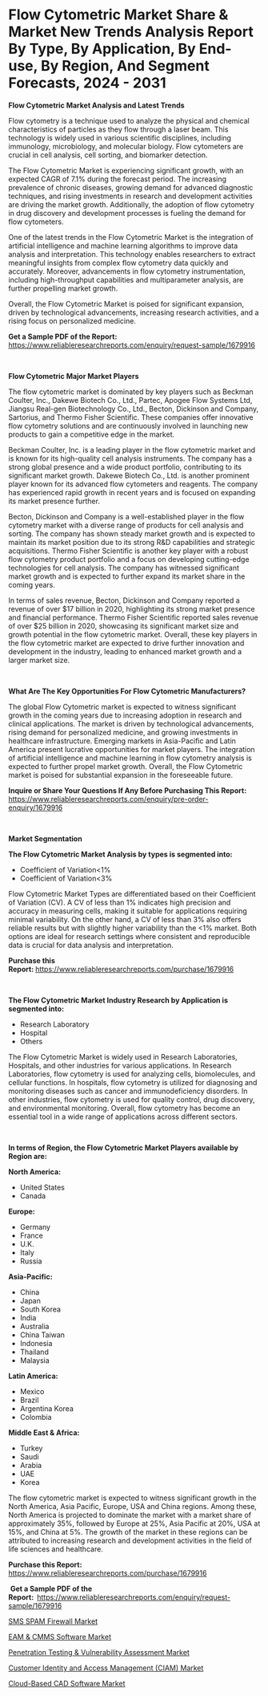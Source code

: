 <p><h1>Flow Cytometric Market Share & Market New Trends Analysis Report By Type, By Application, By End-use, By Region, And Segment Forecasts, 2024 - 2031</h1></p><p><strong>Flow Cytometric Market Analysis and Latest Trends</strong></p>
<p><p>Flow cytometry is a technique used to analyze the physical and chemical characteristics of particles as they flow through a laser beam. This technology is widely used in various scientific disciplines, including immunology, microbiology, and molecular biology. Flow cytometers are crucial in cell analysis, cell sorting, and biomarker detection.</p><p>The Flow Cytometric Market is experiencing significant growth, with an expected CAGR of 7.1% during the forecast period. The increasing prevalence of chronic diseases, growing demand for advanced diagnostic techniques, and rising investments in research and development activities are driving the market growth. Additionally, the adoption of flow cytometry in drug discovery and development processes is fueling the demand for flow cytometers.</p><p>One of the latest trends in the Flow Cytometric Market is the integration of artificial intelligence and machine learning algorithms to improve data analysis and interpretation. This technology enables researchers to extract meaningful insights from complex flow cytometry data quickly and accurately. Moreover, advancements in flow cytometry instrumentation, including high-throughput capabilities and multiparameter analysis, are further propelling market growth.</p><p>Overall, the Flow Cytometric Market is poised for significant expansion, driven by technological advancements, increasing research activities, and a rising focus on personalized medicine.</p></p>
<p><strong>Get a Sample PDF of the Report:&nbsp;</strong> <a href="https://www.reliableresearchreports.com/enquiry/request-sample/1679916">https://www.reliableresearchreports.com/enquiry/request-sample/1679916</a></p>
<p>&nbsp;</p>
<p><strong>Flow Cytometric Major Market Players</strong></p>
<p><p>The flow cytometric market is dominated by key players such as Beckman Coulter, Inc., Dakewe Biotech Co., Ltd., Partec, Apogee Flow Systems Ltd, Jiangsu Real-gen Biotechnology Co., Ltd., Becton, Dickinson and Company, Sartorius, and Thermo Fisher Scientific. These companies offer innovative flow cytometry solutions and are continuously involved in launching new products to gain a competitive edge in the market.</p><p>Beckman Coulter, Inc. is a leading player in the flow cytometric market and is known for its high-quality cell analysis instruments. The company has a strong global presence and a wide product portfolio, contributing to its significant market growth. Dakewe Biotech Co., Ltd. is another prominent player known for its advanced flow cytometers and reagents. The company has experienced rapid growth in recent years and is focused on expanding its market presence further.</p><p>Becton, Dickinson and Company is a well-established player in the flow cytometry market with a diverse range of products for cell analysis and sorting. The company has shown steady market growth and is expected to maintain its market position due to its strong R&D capabilities and strategic acquisitions. Thermo Fisher Scientific is another key player with a robust flow cytometry product portfolio and a focus on developing cutting-edge technologies for cell analysis. The company has witnessed significant market growth and is expected to further expand its market share in the coming years.</p><p>In terms of sales revenue, Becton, Dickinson and Company reported a revenue of over $17 billion in 2020, highlighting its strong market presence and financial performance. Thermo Fisher Scientific reported sales revenue of over $25 billion in 2020, showcasing its significant market size and growth potential in the flow cytometric market. Overall, these key players in the flow cytometric market are expected to drive further innovation and development in the industry, leading to enhanced market growth and a larger market size.</p></p>
<p>&nbsp;</p>
<p><strong>What Are The Key Opportunities For Flow Cytometric Manufacturers?</strong></p>
<p><p>The global Flow Cytometric market is expected to witness significant growth in the coming years due to increasing adoption in research and clinical applications. The market is driven by technological advancements, rising demand for personalized medicine, and growing investments in healthcare infrastructure. Emerging markets in Asia-Pacific and Latin America present lucrative opportunities for market players. The integration of artificial intelligence and machine learning in flow cytometry analysis is expected to further propel market growth. Overall, the Flow Cytometric market is poised for substantial expansion in the foreseeable future.</p></p>
<p><strong>Inquire or Share Your Questions If Any Before Purchasing This Report:</strong> <a href="https://www.reliableresearchreports.com/enquiry/pre-order-enquiry/1679916">https://www.reliableresearchreports.com/enquiry/pre-order-enquiry/1679916</a></p>
<p>&nbsp;</p>
<p><strong>Market Segmentation</strong></p>
<p><strong>The Flow Cytometric Market Analysis by types is segmented into:</strong></p>
<p><ul><li>Coefficient of Variation<1%</li><li>Coefficient of Variation<3%</li></ul></p>
<p><p>Flow Cytometric Market Types are differentiated based on their Coefficient of Variation (CV). A CV of less than 1% indicates high precision and accuracy in measuring cells, making it suitable for applications requiring minimal variability. On the other hand, a CV of less than 3% also offers reliable results but with slightly higher variability than the <1% market. Both options are ideal for research settings where consistent and reproducible data is crucial for data analysis and interpretation.</p></p>
<p><strong>Purchase this Report:&nbsp;</strong><a href="https://www.reliableresearchreports.com/purchase/1679916">https://www.reliableresearchreports.com/purchase/1679916</a></p>
<p>&nbsp;</p>
<p><strong>The Flow Cytometric Market Industry Research by Application is segmented into:</strong></p>
<p><ul><li>Research Laboratory</li><li>Hospital</li><li>Others</li></ul></p>
<p><p>The Flow Cytometric Market is widely used in Research Laboratories, Hospitals, and other industries for various applications. In Research Laboratories, flow cytometry is used for analyzing cells, biomolecules, and cellular functions. In hospitals, flow cytometry is utilized for diagnosing and monitoring diseases such as cancer and immunodeficiency disorders. In other industries, flow cytometry is used for quality control, drug discovery, and environmental monitoring. Overall, flow cytometry has become an essential tool in a wide range of applications across different sectors.</p></p>
<p>&nbsp;</p>
<p><strong>In terms of Region, the Flow Cytometric Market Players available by Region are:</strong></p>
<p>
    <p> <strong> North America: </strong>
        <ul>
            <li>United States</li>
            <li>Canada</li>
        </ul>
        </p> 
    <p> <strong> Europe: </strong>
        <ul>
            <li>Germany</li>
            <li>France</li>
            <li>U.K.</li>
            <li>Italy</li>
            <li>Russia</li>
        </ul>
        </p> 
    <p> <strong> Asia-Pacific: </strong>
        <ul>
            <li>China</li>
            <li>Japan</li>
            <li>South Korea</li>
            <li>India</li>
            <li>Australia</li>
            <li>China Taiwan</li>
            <li>Indonesia</li>
            <li>Thailand</li>
            <li>Malaysia</li>
        </ul>
        </p> 
    <p> <strong> Latin America: </strong>
        <ul>
            <li>Mexico</li>
            <li>Brazil</li>
            <li>Argentina Korea</li>
            <li>Colombia</li>
        </ul>
        </p> 
    <p> <strong> Middle East & Africa: </strong>
        <ul>
            <li>Turkey</li>
            <li>Saudi</li>
            <li>Arabia</li>
            <li>UAE</li>
            <li>Korea</li>
        </ul>
    </p>
    </p>
<p><p>The flow cytometric market is expected to witness significant growth in the North America, Asia Pacific, Europe, USA and China regions. Among these, North America is projected to dominate the market with a market share of approximately 35%, followed by Europe at 25%, Asia Pacific at 20%, USA at 15%, and China at 5%. The growth of the market in these regions can be attributed to increasing research and development activities in the field of life sciences and healthcare.</p></p>
<p><strong>Purchase this Report: </strong><a href="https://www.reliableresearchreports.com/purchase/1679916">https://www.reliableresearchreports.com/purchase/1679916</a></p>
<p>&nbsp;<strong>Get a Sample PDF of the Report:&nbsp;&nbsp;</strong><a href="https://www.reliableresearchreports.com/enquiry/request-sample/1679916">https://www.reliableresearchreports.com/enquiry/request-sample/1679916</a></p>
<p><strong></strong></p>
<p><p><a href="https://medium.com/@anthonywade766/sms-spam-firewall-market-size-reveals-the-best-marketing-channels-in-global-industry-8fd29d8fd328">SMS SPAM Firewall Market</a></p><p><a href="https://medium.com/@anthonywade766/eam-amp-cmms-software-market-outlook-industry-overview-and-forecast-2024-to-2031-0abf387c2b09">EAM & CMMS Software Market</a></p><p><a href="https://medium.com/@anthonywade766/penetration-testing-amp-vulnerability-assessment-market-comprehensive-assessment-by-type-af531b61f26c">Penetration Testing & Vulnerability Assessment Market</a></p><p><a href="https://medium.com/@anthonywade766/customer-identity-and-access-management-ciam-market-research-report-its-history-and-forecast-68e55e0f87be">Customer Identity and Access Management (CIAM) Market</a></p><p><a href="https://medium.com/@anthonywade766/cloud-based-cad-software-market-size-cagr-trends-2024-2030-8ca5629c1027">Cloud-Based CAD Software Market</a></p></p>